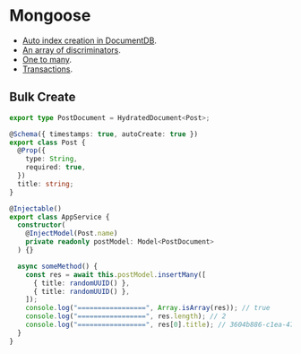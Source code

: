 # Mongoose

- [Auto index creation in DocumentDB](./documentdb-index-creation/README.md).
- [An array of discriminators](./documentdb-index-creation/src/app/schemas/post.schema.ts).
- [One to many](./one-to-many).
- [Transactions](./transactions/README.md).

## Bulk Create

```ts
export type PostDocument = HydratedDocument<Post>;

@Schema({ timestamps: true, autoCreate: true })
export class Post {
  @Prop({
    type: String,
    required: true,
  })
  title: string;
}

@Injectable()
export class AppService {
  constructor(
    @InjectModel(Post.name)
    private readonly postModel: Model<PostDocument>
  ) {}

  async someMethod() {
    const res = await this.postModel.insertMany([
      { title: randomUUID() },
      { title: randomUUID() },
    ]);
    console.log("=================", Array.isArray(res)); // true
    console.log("=================", res.length); // 2
    console.log("=================", res[0].title); // 3604b886-c1ea-47cd-93d2-111fa3d1dcb9
  }
}
```
